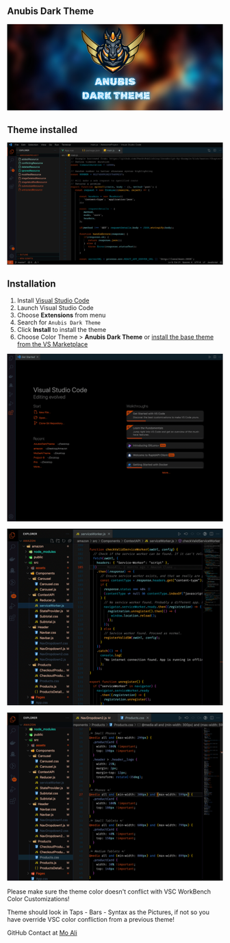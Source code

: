 ## Anubis Dark Theme

![Sky Blue Orange Noen White colour scheme](banner.png)

## Theme installed

![How Theme Looks installed](theme.png)

## Installation

1.  Install [Visual Studio Code](https://code.visualstudio.com/)
2.  Launch Visual Studio Code
3.  Choose **Extensions** from menu
4.  Search for `Anubis Dark Theme`
5.  Click **Install** to install the theme
6.  Choose Color Theme > **Anubis Dark Theme**
or [install the base theme from the VS Marketplace](https://marketplace.visualstudio.com/items?itemName=MoAli.anubis-dark-theme)

![How Theme Looks installed](1.png)

![How Theme Looks installed](2.png)

![How Theme Looks installed](3.png)

Please make sure the theme color doesn't conflict with VSC WorkBench Color Customizations!

Theme should look in Taps - Bars - Syntax as the Pictures, if not so you have override VSC color confliction from a previous theme!

GitHub Contact at [Mo Ali](https://github.com/devMoAli)
